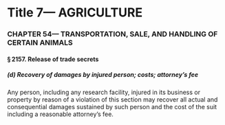 
# Title 7— AGRICULTURE
### CHAPTER 54— TRANSPORTATION, SALE, AND HANDLING OF CERTAIN ANIMALS
#### § 2157. Release of trade secrets
##### (d) Recovery of damages by injured person; costs; attorney’s fee

Any person, including any research facility, injured in its business or property by reason of a violation of this section may recover all actual and consequential damages sustained by such person and the cost of the suit including a reasonable attorney’s fee.
